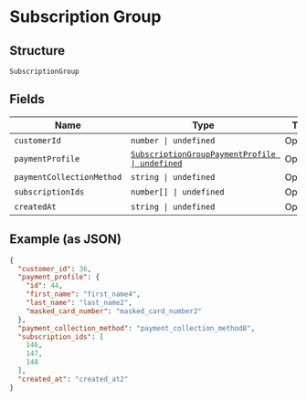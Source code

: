 
# Subscription Group

## Structure

`SubscriptionGroup`

## Fields

| Name | Type | Tags | Description |
|  --- | --- | --- | --- |
| `customerId` | `number \| undefined` | Optional | - |
| `paymentProfile` | [`SubscriptionGroupPaymentProfile \| undefined`](../../doc/models/subscription-group-payment-profile.md) | Optional | - |
| `paymentCollectionMethod` | `string \| undefined` | Optional | - |
| `subscriptionIds` | `number[] \| undefined` | Optional | - |
| `createdAt` | `string \| undefined` | Optional | - |

## Example (as JSON)

```json
{
  "customer_id": 36,
  "payment_profile": {
    "id": 44,
    "first_name": "first_name4",
    "last_name": "last_name2",
    "masked_card_number": "masked_card_number2"
  },
  "payment_collection_method": "payment_collection_method8",
  "subscription_ids": [
    146,
    147,
    148
  ],
  "created_at": "created_at2"
}
```

